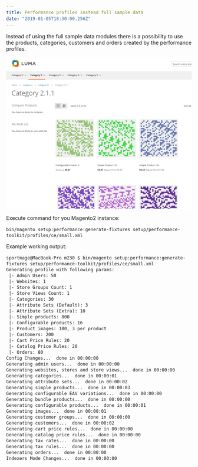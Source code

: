 ```yaml
---
title: Performance profiles instead full sample data
date: "2019-01-05T18:30:00.256Z"
---
```


Instead of using the full sample data modules there is a possibility to use the products, categories, customers and orders created by the performance profiles.

![Fixtures](./fixtures.png)

Execute command for you Magento2 instance:

```shell
bin/magento setup:performance:generate-fixtures setup/performance-toolkit/profiles/ce/small.xml
```

Example working output:

```shell
sportmage@MacBook-Pro m230 $ bin/magento setup:performance:generate-fixtures setup/performance-toolkit/profiles/ce/small.xml
Generating profile with following params:
 |- Admin Users: 50
 |- Websites: 1
 |- Store Groups Count: 1
 |- Store Views Count: 1
 |- Categories: 30
 |- Attribute Sets (Default): 3
 |- Attribute Sets (Extra): 10
 |- Simple products: 800
 |- Configurable products: 16
 |- Product images: 100, 3 per product
 |- Customers: 200
 |- Cart Price Rules: 20
 |- Catalog Price Rules: 20
 |- Orders: 80
Config Changes...  done in 00:00:00
Generating admin users...  done in 00:00:00
Generating websites, stores and store views...  done in 00:00:00
Generating categories...  done in 00:00:01
Generating attribute sets...  done in 00:00:02
Generating simple products...  done in 00:00:03
Generating configurable EAV variations...  done in 00:00:00
Generating bundle products...  done in 00:00:00
Generating configurable products...  done in 00:00:01
Generating images...  done in 00:00:01
Generating customer groups...  done in 00:00:00
Generating customers...  done in 00:00:02
Generating cart price rules...  done in 00:00:00
Generating catalog price rules...  done in 00:00:00
Generating tax rates...  done in 00:00:00
Generating tax rules...  done in 00:00:00
Generating orders...  done in 00:00:00
Indexers Mode Changes...  done in 00:00:00
```